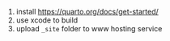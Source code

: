 1. install https://quarto.org/docs/get-started/
2. use xcode to build 
3. upload `_site` folder to www hosting service